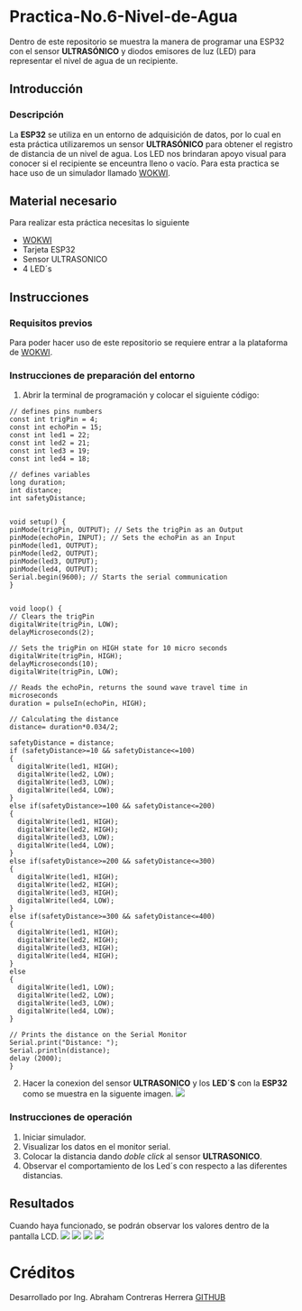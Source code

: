 # Practica-No.6-Nivel-de-Agua
Dentro de este repositorio se muestra la manera de programar una ESP32 con el sensor **ULTRASÓNICO** y diodos emisores de luz (LED) para representar el nivel de agua de un recipiente.
## Introducción
### Descripción
La **ESP32** se utiliza en un entorno de adquisición de datos, por lo cual en esta práctica utilizaremos un sensor **ULTRASÓNICO** para obtener el registro de distancia de un nivel de agua. Los LED nos brindaran apoyo visual para conocer si el recipiente se enceuntra lleno o vacío. Para esta practica se hace uso de un simulador llamado [WOKWI](https://wokwi.com/projects/new/esp32).
## Material necesario
Para realizar esta práctica necesitas lo siguiente

- [WOKWI](https://wokwi.com/projects/new/esp32)
- Tarjeta ESP32
- Sensor ULTRASONICO
- 4 LED´s
## Instrucciones
### Requisitos previos
Para poder hacer uso de este repositorio se requiere entrar a la plataforma de [WOKWI](https://wokwi.com/projects/new/esp32).
### Instrucciones de preparación del entorno
1. Abrir la terminal de programación y colocar el siguiente código:

```
// defines pins numbers
const int trigPin = 4;
const int echoPin = 15;
const int led1 = 22;
const int led2 = 21;
const int led3 = 19;
const int led4 = 18;

// defines variables
long duration;
int distance;
int safetyDistance;


void setup() {
pinMode(trigPin, OUTPUT); // Sets the trigPin as an Output
pinMode(echoPin, INPUT); // Sets the echoPin as an Input
pinMode(led1, OUTPUT);
pinMode(led2, OUTPUT);
pinMode(led3, OUTPUT);
pinMode(led4, OUTPUT);
Serial.begin(9600); // Starts the serial communication
}


void loop() {
// Clears the trigPin
digitalWrite(trigPin, LOW);
delayMicroseconds(2);

// Sets the trigPin on HIGH state for 10 micro seconds
digitalWrite(trigPin, HIGH);
delayMicroseconds(10);
digitalWrite(trigPin, LOW);

// Reads the echoPin, returns the sound wave travel time in microseconds
duration = pulseIn(echoPin, HIGH);

// Calculating the distance
distance= duration*0.034/2;

safetyDistance = distance;
if (safetyDistance>=10 && safetyDistance<=100)
{
  digitalWrite(led1, HIGH);
  digitalWrite(led2, LOW);
  digitalWrite(led3, LOW);
  digitalWrite(led4, LOW);
}
else if(safetyDistance>=100 && safetyDistance<=200) 
{
  digitalWrite(led1, HIGH);
  digitalWrite(led2, HIGH);
  digitalWrite(led3, LOW);
  digitalWrite(led4, LOW);
}
else if(safetyDistance>=200 && safetyDistance<=300) 
{
  digitalWrite(led1, HIGH);
  digitalWrite(led2, HIGH);
  digitalWrite(led3, HIGH);
  digitalWrite(led4, LOW);
}
else if(safetyDistance>=300 && safetyDistance<=400) 
{
  digitalWrite(led1, HIGH);
  digitalWrite(led2, HIGH);
  digitalWrite(led3, HIGH);
  digitalWrite(led4, HIGH);
}
else
{
  digitalWrite(led1, LOW);
  digitalWrite(led2, LOW);
  digitalWrite(led3, LOW);
  digitalWrite(led4, LOW);
}

// Prints the distance on the Serial Monitor
Serial.print("Distance: ");
Serial.println(distance);
delay (2000);
}

```
2. Hacer la conexion del sensor **ULTRASONICO** y los **LED´S** con la **ESP32** como se muestra en la siguente imagen.
![](https://github.com/AbrahamCH1/Practica-No.6-Nivel-de-Agua/blob/main/Captura%20de%20pantalla%20(310).png?raw=true)

### Instrucciones de operación
1. Iniciar simulador.
2. Visualizar los datos en el monitor serial.
3. Colocar la distancia dando *doble click* al sensor **ULTRASONICO**.
5. Observar el comportamiento de los Led´s con respecto a las diferentes distancias. 
## Resultados
Cuando haya funcionado, se podrán observar los valores dentro de la pantalla LCD.
![](https://github.com/AbrahamCH1/Practica-No.6-Nivel-de-Agua/blob/main/Captura%20de%20pantalla%20(311).png?raw=true)
![](https://github.com/AbrahamCH1/Practica-No.6-Nivel-de-Agua/blob/main/Captura%20de%20pantalla%20(312).png?raw=true)
![](https://github.com/AbrahamCH1/Practica-No.6-Nivel-de-Agua/blob/main/Captura%20de%20pantalla%20(313).png?raw=true)
![](https://github.com/AbrahamCH1/Practica-No.6-Nivel-de-Agua/blob/main/Captura%20de%20pantalla%20(314).png?raw=true)

# Créditos
Desarrollado por Ing. Abraham Contreras Herrera
[GITHUB](https://github.com/AbrahamCH1)
